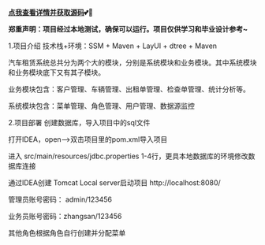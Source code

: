 **[点我查看详情并获取源码](https://x-x.fun/e/Lb743a40d9U3R)💕🤞**

**郑重声明：项目经过本地测试，确保可以运行。项目仅供学习和毕业设计参考~**

1.项目介绍
技术栈+环境：SSM + Maven + LayUI + dtree + Maven

汽车租赁系统总共分为两个大的模块，分别是系统模块和业务模块。其中系统模块和业务模块底下又有其子模块。

业务模块包含：客户管理、车辆管理、出租单管理、检查单管理、统计分析等。

系统模块包含：菜单管理、角色管理、用户管理、数据源监控

2.项目部署
创建数据库，导入项目中的sql文件

打开IDEA，open——>双击项目里的pom.xml导入项目

进入 src/main/resources/jdbc.properties 1-4行，更具本地数据库的环境修改数据库连接

通过IDEA创建 Tomcat Local server启动项目 http://localhost:8080/

管理员账号密码： admin/123456

业务员账号密码：zhangsan/123456

其他角色根据角色自行创建并分配菜单